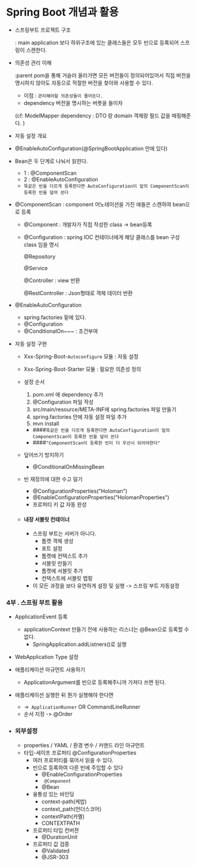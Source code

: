 # Spring Boot 개념과 활용

- 스프링부트 프로젝트 구조 

  : main application 보다 하위구조에 있는 클래스들은 모두 빈으로 등록되어
 스프링이 스캔한다. 
 
- 의존성 관리 이해 
 
  :parent pom을 통해 거슬러 올러가면 모든 버전들이 정의되어있어서 직접 버전을 명시하지 않아도
  자동으로 적절한 버전을 찾아와 사용할 수 있다.
  
  - 이점 : `관리해야할 의존성들이 줄어든다.` 
  * dependency 버전을 명시하는 버릇을 들이자
  
  (cf: ModelMapper dependency : DTO 랑 domain 객체랑 필드 값을 매핑해준다. )
  
 - 자동 설정 개요
 
 
  * @EnableAutoConfiguration(@SpringBootApplication 안에 있다)
  * Bean은 두 단계로 나눠서 읽힌다.
    - 1 : @ComponentScan
    - 2 : @EnableAutoConfiguration
    - `똑같은 빈을 다르게 등록한다면 AutoConfiguration이 앞의 ComponentScan이 등록한 빈을 덮어 쓴다`
    
    
  * @ComponentScan : component 어노테이션을 가진 애들은 스캔하여 bean으로 등록 
    - @Component : 개발자가 직접 작성한 class -> bean등록 
    - @Configuration : spring IOC 컨테이너에게 해당 클래스를 bean 구성 class 임을 명시
      
      @Repository
      
      @Service
      
      @Controller : view 반환
     
      @RestController : Json형태로 객체 데이터 반환 
      
      
  * @EnableAutoConfiguration
    - spring.factories 밑에 있다.
    - @Configuration
    - @ConditionalOn~~~ : 조건부여 
   
   
- 자동 설정 구현 
  - Xxx-Spring-Boot-`Autoconfigure` 모듈 : 자동 설정
  - Xxx-Spring-Boot-Starter 모듈 : 필요한 의존성 정의 
  
  - 설정 순서 
    1. pom.xml 에 dependency 추가
    2. @Configuration 파일 작성
    3. src/main/resource/META-INF에 spring.factories 파일 만들기
    4. spring.factories 안에 자동 설정 파일 추가 
    5. mvn install
    
    - ####`똑같은 빈을 다르게 등록한다면 AutoConfiguration이 앞의 ComponentScan이 등록한 빈을 덮어 쓴다`
    - ####`"ComponentScan이 등록한 빈이 더 우선시 되어야한다"`
   * 덮어쓰기 방지하기
   
      * @ConditionalOnMissingBean
   * 빈 재정의에 대한 수고 덜기 
     - @ConfigurationProperties("Holoman")
     - @EnableConfigurationProperties("HolomanProperties")
     - 프로퍼티 키 값 자동 완성 
     
    
   -  ####  내장 서블릿 컨테이너
   
      - 스프링 부트는 서버가 아니다.
        - 톰캣 객체 생성
        - 포트 설정
        - 톰켓에 컨텍스트 추가
        - 서블릿 만들기
        - 톰켓에 서블릿 추가
        - 컨텍스트에 서블릿 맵핑
      - 이 모든 과정을 보다 유연하게 설정 및 실행 -> 스프링 부트 자동설정
      
      
### 4부 . 스프링 부트 활용

  - ApplicationEvent 등록 
    - applicationContext 만들기 전에 사용하는 리스너는 @Bean으로 등록할 수 없다.
        - SpringApplication.addListners()로 실행
  - WebApplication Type 설정
  - 애플리케이션 아규먼트 사용하기
    - ApplicationArgument를 빈으로 등록해주니까 가져다 쓰면 된다.
  - 애플리케이션 실행한 뒤 뭔가 실행해야 한다면
    - ->` ApplicationRunner` OR  CommandLineRunner
    - 순서 지정 -> @Order
    
  -  ### 외부설정
     - properties / YAML / 환경 변수 / 커맨드 라인 아규먼트
     - 타입-세이프 프로퍼티 @ConfigurationProperties
        - 여러 프로퍼티를 묶어서 읽을 수 있다.
        - 빈으로 등록하여 다른 빈에 주입할 수 있다
            - @EnableConfigurationProperties
            - ` @Component`
            - @Bean
        - 융통성 있는 바인딩
            - context-path(케밥)
            - context_path(언더스코어)
            - contextPath(카멜)
            - CONTEXTPATH
        - 프로퍼티 타입 컨버젼
            - @DurationUnit
        - 프로퍼티 값 검증
            - @Validated
            - @JSR-303